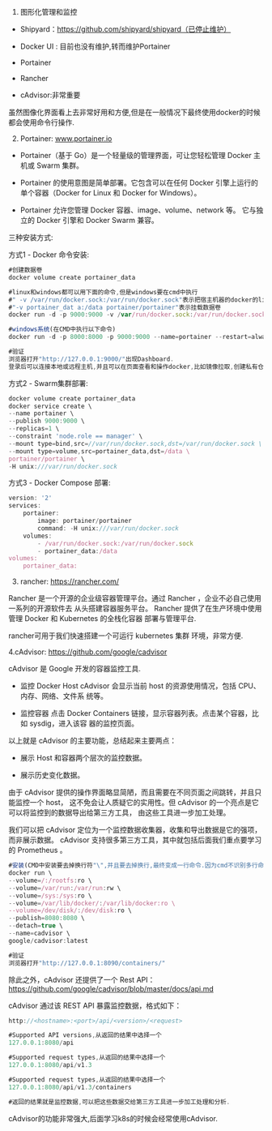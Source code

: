 1. 图形化管理和监控

- Shipyard：https://github.com/shipyard/shipyard（已停⽌维护）

- Docker UI : 目前也没有维护,转而维护Portainer

- Portainer

- Rancher

- cAdvisor:非常重要



虽然图像化界面看上去非常好用和方便,但是在一般情况下最终使用docker的时候都会使用命令行操作.





2. Portainer: www.portainer.io

- Portainer（基于 Go）是⼀个轻量级的管理界⾯，可让您轻松管理 Docker 主机或 Swarm 集群。 

- Portainer 的使⽤意图是简单部署。它包含可以在任何 Docker 引擎上运⾏的单个容器（Docker for Linux 和 Docker for Windows）。

-  Portainer 允许您管理 Docker 容器、image、volume、network 等。 它与独⽴的 Docker 引擎和 Docker Swarm 兼容。



三种安装方式:



方式1 - Docker 命令安装:

```javascript
#创建数据卷
docker volume create portainer_data

#linux和windows都可以用下面的命令,但是windows要在cmd中执行
#" -v /var/run/docker.sock:/var/run/docker.sock"表示把宿主机器的docker的linux套接字映射到容器,这样才能读取docker的信息
#"-v portainer_dat a:/data portainer/portainer"表示挂载数据卷
docker run -d -p 9000:9000 -v /var/run/docker.sock:/var/run/docker.sock -v portainer_data:/data portainer/portainer

#windows系统(在CMD中执行以下命令)
docker run -d -p 8000:8000 -p 9000:9000 --name=portainer --restart=always -v /var/run/docker.sock:/var/run/docker.sock -v portainer_data:/data portainer/portainer-ce

#验证
浏览器打开"http://127.0.0.1:9000/"出现Dashboard.
登录后可以连接本地或远程主机,并且可以在页面查看和操作docker,比如镜像拉取,创建私有仓库,容器部署等相关操作.
```





方式2 - Swarm集群部署:

```javascript
docker volume create portainer_data
docker service create \
--name portainer \
--publish 9000:9000 \
--replicas=1 \
--constraint 'node.role == manager' \
--mount type=bind,src=//var/run/docker.sock,dst=/var/run/docker.sock \
--mount type=volume,src=portainer_data,dst=/data \
portainer/portainer \
-H unix:///var/run/docker.sock
```





方式3 - Docker Compose 部署:

```javascript
version: '2'
services:
	portainer:
		image: portainer/portainer
		command: -H unix:///var/run/docker.sock
	volumes:
		- /var/run/docker.sock:/var/run/docker.sock
		- portainer_data:/data
volumes:
	portainer_data:
```





3. rancher: https://rancher.com/

Rancher 是⼀个开源的企业级容器管理平台。通过 Rancher ，企业不必⾃⼰使⽤⼀系列的开源软件去 从头搭建容器服务平台。 Rancher 提供了在⽣产环境中使⽤管理 Docker 和 Kubernetes 的全栈化容器 部署与管理平台.

rancher可⽤于我们快速搭建⼀个可运⾏ kubernetes 集群 环境，⾮常⽅便.





4.cAdvisor: https://github.com/google/cadvisor

cAdvisor 是 Google 开发的容器监控⼯具.

- 监控 Docker Host cAdvisor 会显示当前 host 的资源使⽤情况，包括 CPU、内存、⽹络、⽂件系 统等。 

- 监控容器 点击 Docker Containers 链接，显示容器列表。点击某个容器，⽐如 sysdig，进⼊该容 器的监控⻚⾯。 



以上就是 cAdvisor 的主要功能，总结起来主要两点： 

- 展示 Host 和容器两个层次的监控数据。 

- 展示历史变化数据。

 由于 cAdvisor 提供的操作界⾯略显简陋，⽽且需要在不同⻚⾯之间跳转，并且只能监控⼀个 host， 这不免会让⼈质疑它的实⽤性。但 cAdvisor 的⼀个亮点是它可以将监控到的数据导出给第三⽅⼯具， 由这些⼯具进⼀步加⼯处理。

 

我们可以把 cAdvisor 定位为⼀个监控数据收集器，收集和导出数据是它的强项，⽽⾮展示数据。 cAdvisor ⽀持很多第三⽅⼯具，其中就包括后⾯我们重点要学习的 Prometheus 。



```javascript
#安装(CMD中安装要去掉换行符"\",并且要去掉换行,最终变成一行命令.因为cmd不识别多行命令).
docker run \
--volume=/:/rootfs:ro \
--volume=/var/run:/var/run:rw \
--volume=/sys:/sys:ro \
--volume=/var/lib/docker/:/var/lib/docker:ro \
--volume=/dev/disk/:/dev/disk:ro \
--publish=8080:8080 \
--detach=true \
--name=cadvisor \
google/cadvisor:latest

#验证
浏览器打开"http://127.0.0.1:8090/containers/"

```



除此之外，cAdvisor 还提供了⼀个 Rest API：https://github.com/google/cadvisor/blob/master/docs/api.md



cAdvisor 通过该 REST API 暴露监控数据，格式如下：

```javascript
http://<hostname>:<port>/api/<version>/<request>

#Supported API versions,从返回的结果中选择一个
127.0.0.1:8080/api

#Supported request types,从返回的结果中选择一个
127.0.0.1:8080/api/v1.3

#Supported request types,从返回的结果中选择一个
127.0.0.1:8080/api/v1.3/containers

#返回的结果就是监控数据,可以把这些数据交给第三方工具进一步加工处理和分析.

```





cAdvisor的功能非常强大,后面学习k8s的时候会经常使用cAdvisor.



